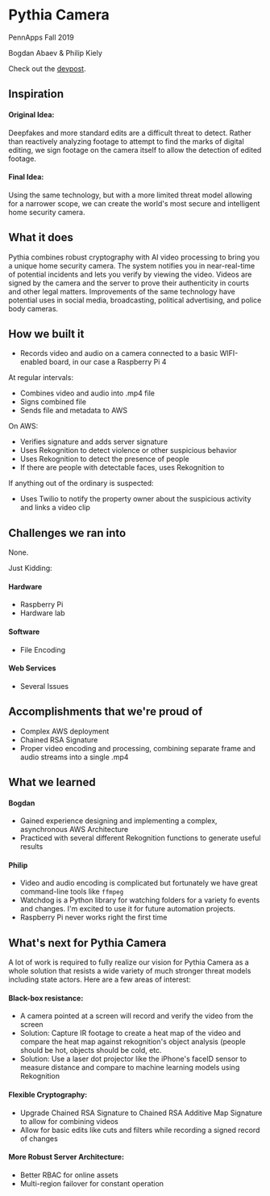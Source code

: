 # Pythia Camera

PennApps Fall 2019

Bogdan Abaev & Philip Kiely

Check out the [devpost](https://devpost.com/software/pythia-camera).

## Inspiration

#### Original Idea: 

Deepfakes and more standard edits are a difficult threat to detect. Rather than reactively analyzing footage to attempt to find the marks of digital editing, we sign footage on the camera itself to allow the detection of edited footage.

#### Final Idea:

Using the same technology, but with a more limited threat model allowing for a narrower scope, we can create the world's most secure and intelligent home security camera. 

## What it does

Pythia combines robust cryptography with AI video processing to bring you a unique home security camera. The system notifies you in near-real-time of potential incidents and lets you verify by viewing the video. Videos are signed by the camera and the server to prove their authenticity in courts and other legal matters. Improvements of the same technology have potential uses in social media, broadcasting, political advertising, and police body cameras.

## How we built it

* Records video and audio on a camera connected to a basic WIFI-enabled board, in our case a Raspberry Pi 4

At regular intervals:
* Combines video and audio into .mp4 file
* Signs combined file
* Sends file and metadata to AWS

On AWS:
* Verifies signature and adds server signature
* Uses Rekognition to detect violence or other suspicious behavior
* Uses Rekognition to detect the presence of people
* If there are people with detectable faces, uses Rekognition to 

If anything out of the ordinary is suspected:
* Uses Twilio to notify the property owner about the suspicious activity and links a video clip

## Challenges we ran into

None.

Just Kidding:

#### Hardware

* Raspberry Pi
* Hardware lab

#### Software

* File Encoding

#### Web Services

* Several Issues

## Accomplishments that we're proud of

* Complex AWS deployment
* Chained RSA Signature
* Proper video encoding and processing, combining separate frame and audio streams into a single .mp4

## What we learned

#### Bogdan
* Gained experience designing and implementing a complex, asynchronous AWS Architecture
* Practiced with several different Rekognition functions to generate useful results

#### Philip
* Video and audio encoding is complicated but fortunately we have great command-line tools like `ffmpeg`
* Watchdog is a Python library for watching folders for a variety fo events and changes. I'm excited to use it for future automation projects.
* Raspberry Pi never works right the first time

## What's next for Pythia Camera
A lot of work is required to fully realize our vision for Pythia Camera as a whole solution that resists a wide variety of much stronger threat models including state actors. Here are a few areas of interest:

#### Black-box resistance:
* A camera pointed at a screen will record and verify the video from the screen
* Solution: Capture IR footage to create a heat map of the video and compare the heat map against rekognition's object analysis (people should be hot, objects should be cold, etc.
* Solution: Use a laser dot projector like the iPhone's faceID sensor to measure distance and compare to machine learning models using Rekognition

#### Flexible Cryptography:
* Upgrade Chained RSA Signature to Chained RSA Additive Map Signature to allow for combining videos
* Allow for basic edits like cuts and filters while recording a signed record of changes

#### More Robust Server Architecture:
* Better RBAC for online assets
* Multi-region failover for constant operation
